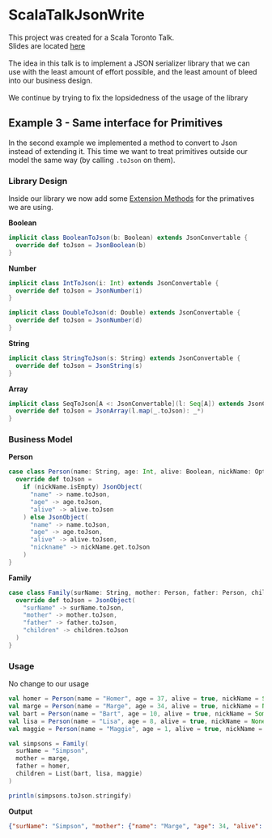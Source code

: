 # ScalaTalkJsonWrite

This project was created for a Scala Toronto Talk.
<br/>
Slides are located [here](https://docs.google.com/presentation/d/13akNnJCuATS0mqc5ULNG2jvaoFbCZ163OkImTfpxjbA/edit?usp=sharing)
<br/>
<br/>
The idea in this talk is to implement a JSON serializer library that we can use with the least amount of effort possible, and the least amount of bleed into our business design.
<br/>
<br/>
We continue by trying to fix the lopsidedness of the usage of the library  

## Example 3 - Same interface for Primitives

In the second example we implemented a method to convert to Json instead of extending it.
This time we want to treat primitives outside our model the same way (by calling `.toJson` on them). 

### Library Design

Inside our library we now add some [Extension Methods](https://sachabarbs.wordpress.com/2015/10/23/scala-extension-methods/) for the primatives we are using.

**Boolean**
```scala
implicit class BooleanToJson(b: Boolean) extends JsonConvertable {
  override def toJson = JsonBoolean(b)
}
```

**Number**
```scala
implicit class IntToJson(i: Int) extends JsonConvertable {
  override def toJson = JsonNumber(i)
}

implicit class DoubleToJson(d: Double) extends JsonConvertable {
  override def toJson = JsonNumber(d)
}
```

**String**
```scala
implicit class StringToJson(s: String) extends JsonConvertable {
  override def toJson = JsonString(s)
}
```

**Array**
```scala
implicit class SeqToJson[A <: JsonConvertable](l: Seq[A]) extends JsonConvertable {
  override def toJson = JsonArray(l.map(_.toJson): _*)
}
```
### Business Model

**Person**
```scala
case class Person(name: String, age: Int, alive: Boolean, nickName: Option[String]) extends JsonConvertible {
  override def toJson =
    if (nickName.isEmpty) JsonObject(
      "name" -> name.toJson,
      "age" -> age.toJson,
      "alive" -> alive.toJson
    ) else JsonObject(
      "name" -> name.toJson,
      "age" -> age.toJson,
      "alive" -> alive.toJson,
      "nickname" -> nickName.get.toJson
    )
}
```

**Family**
```scala
case class Family(surName: String, mother: Person, father: Person, children: List[Person]) extends JsonConvertible {
  override def toJson = JsonObject(
    "surName" -> surName.toJson,
    "mother" -> mother.toJson,
    "father" -> father.toJson,
    "children" -> children.toJson
  )
}
```

### Usage

No change to our usage

```scala
val homer = Person(name = "Homer", age = 37, alive = true, nickName = Some("Mr. Sparkle"))
val marge = Person(name = "Marge", age = 34, alive = true, nickName = None)
val bart = Person(name = "Bart", age = 10, alive = true, nickName = Some("El Barto"))
val lisa = Person(name = "Lisa", age = 8, alive = true, nickName = None)
val maggie = Person(name = "Maggie", age = 1, alive = true, nickName = None)

val simpsons = Family(
  surName = "Simpson",
  mother = marge,
  father = homer,
  children = List(bart, lisa, maggie)
)

println(simpsons.toJson.stringify)
```

**Output**
```json
{"surName": "Simpson", "mother": {"name": "Marge", "age": 34, "alive": true}, "father": {"name": "Homer", "age": 37, "alive": true, "nickname": "Mr. Sparkle"}, "children": [{"name": "Bart", "age": 10, "alive": true, "nickname": "El Barto"}, {"name": "Lisa", "age": 8, "alive": true}, {"name": "Maggie", "age": 1, "alive": true}]}
```